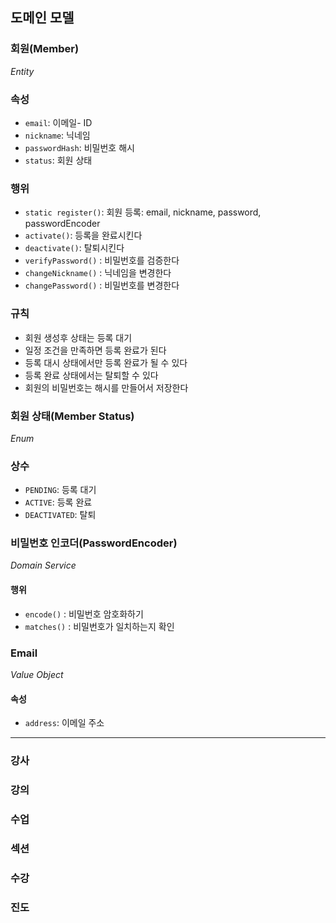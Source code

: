 ## 도메인 모델

### 회원(Member)
_Entity_
### 속성
- `email`: 이메일- ID
- `nickname`: 닉네임
- `passwordHash`: 비밀번호 해시
- `status`: 회원 상태
### 행위
- `static register()`: 회원 등록: email, nickname, password, passwordEncoder
- `activate()`: 등록을 완료시킨다
- `deactivate()`: 탈퇴시킨다
- `verifyPassword()` : 비밀번호를 검증한다
- `changeNickname()` : 닉네임을 변경한다
- `changePassword()` : 비밀번호를 변경한다
### 규칙
- 회원 생성후 상태는 등록 대기
- 일정 조건을 만족하면 등록 완료가 된다
- 등록 대시 상태에서만 등록 완료가 될 수 있다
- 등록 완료 상태에서는 탈퇴할 수 있다
- 회원의 비밀번호는 해시를 만들어서 저장한다
### 회원 상태(Member Status)
_Enum_
### 상수
- `PENDING`: 등록 대기
- `ACTIVE`: 등록 완료
- `DEACTIVATED`: 탈퇴

### 비밀번호 인코더(PasswordEncoder)
_Domain Service_
#### 행위
- `encode()` : 비밀번호 암호화하기
- `matches()` : 비밀번호가 일치하는지 확인
### Email
_Value Object_
#### 속성
- `address`: 이메일 주소

---
### 강사

### 강의

### 수업

### 섹션

### 수강

### 진도